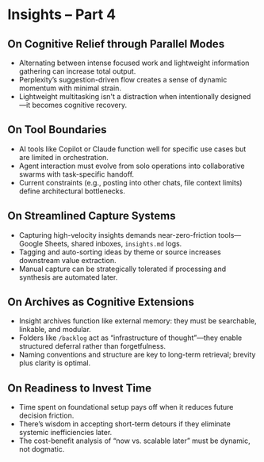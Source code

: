 # Insights – Part 4

## On Cognitive Relief through Parallel Modes

- Alternating between intense focused work and lightweight information gathering can increase total output.
- Perplexity’s suggestion-driven flow creates a sense of dynamic momentum with minimal strain.
- Lightweight multitasking isn't a distraction when intentionally designed—it becomes cognitive recovery.

## On Tool Boundaries

- AI tools like Copilot or Claude function well for specific use cases but are limited in orchestration.
- Agent interaction must evolve from solo operations into collaborative swarms with task-specific handoff.
- Current constraints (e.g., posting into other chats, file context limits) define architectural bottlenecks.

## On Streamlined Capture Systems

- Capturing high-velocity insights demands near-zero-friction tools—Google Sheets, shared inboxes, `insights.md` logs.
- Tagging and auto-sorting ideas by theme or source increases downstream value extraction.
- Manual capture can be strategically tolerated if processing and synthesis are automated later.

## On Archives as Cognitive Extensions

- Insight archives function like external memory: they must be searchable, linkable, and modular.
- Folders like `/backlog` act as “infrastructure of thought”—they enable structured deferral rather than forgetfulness.
- Naming conventions and structure are key to long-term retrieval; brevity plus clarity is optimal.

## On Readiness to Invest Time

- Time spent on foundational setup pays off when it reduces future decision friction.
- There’s wisdom in accepting short-term detours if they eliminate systemic inefficiencies later.
- The cost-benefit analysis of “now vs. scalable later” must be dynamic, not dogmatic.
